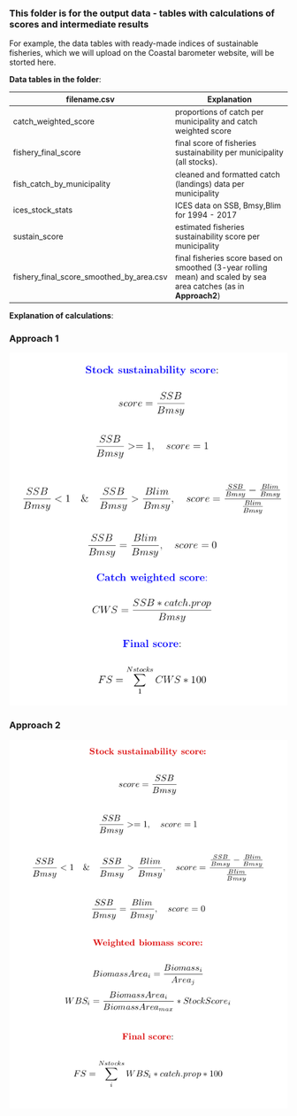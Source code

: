 ###  This folder is for the output data - tables with calculations of scores and intermediate results

For example, the data tables with ready-made indices of sustainable fisheries, which we will upload on the Coastal barometer website, will be storted here.

**Data tables in the folder**:

filename.csv  | Explanation
------------- | -------------
catch_weighted_score | proportions of catch per municipality and catch weighted score
fishery_final_score| final score of  fisheries sustainability per municipality (all stocks).
fish_catch_by_municipality|cleaned and formatted catch (landings) data per municipality
ices_stock_stats | ICES data on SSB, Bmsy,Blim for 1994 - 2017
sustain_score | estimated fisheries sustainability score per municipality
fishery_final_score_smoothed_by_area.csv | final fisheries score based on smoothed (3-year rolling mean) and scaled by sea area    catches (as in **Approach2**)

**Explanation of calculations**:

### Approach 1
![Formulas:](../figs/fish_formulas1.png)

### Approach 2

![Formulas:](../figs/fish_formulas2.png)
                                   



